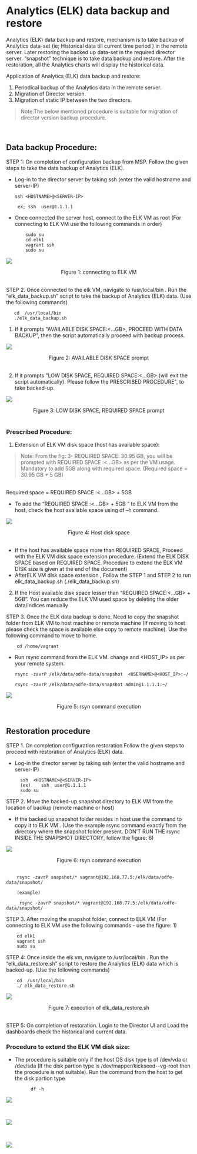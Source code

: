 # Analytics (ELK) data backup and restore

Analytics (ELK) data backup and restore,  mechanism is to take backup of Analytics data-set (ie; Historical data till current time period ) in the remote server. Later restoring the backed up data-set in the required director server.  “snapshot” technique is to take data backup and restore.
After the restoration, all the Analytics charts will display the historical data.

Application of Analytics (ELK) data backup and restore:

1. Periodical backup of the Analytics data in the remote server.
2. Migration of Director version.
3. Migration of static IP between the two directors.

> Note:The below mentioned procedure is suitable for migration of director version backup procedure.

<br>

## Data backup Procedure:

STEP 1:  On completion of configuration backup from MSP. Follow the  given steps to take the data backup of Analytics (ELK).

- Log-in to the director server by taking ssh (enter the valid hostname and server-IP)

    `ssh <HOSTNAME>@<SERVER-IP>`
    
       ex; ssh  user@1.1.1.1
- Once connected the server host, connect to the ELK VM as root (For connecting to ELK VM use the following commands in order)

          sudo su
          cd elk1
          vagrant ssh
          sudo su

![](images/fig1.png)

<center>Figure 1: connecting to ELK VM</center>
<br>


STEP 2. Once connected to the elk VM, navigate to /usr/local/bin . Run the “elk_data_backup.sh” script to take the backup of Analytics (ELK) data. (Use the following commands)

       cd  /usr/local/bin
       ./elk_data_backup.sh

1. If it prompts "AVAILABLE DISK SPACE:<...GB>, PROCEED WITH DATA BACKUP", then the script automatically proceed with backup process.

![](images/fig2.png)

<center>Figure 2: AVAILABLE DISK SPACE prompt</center>
<br>

2. If it prompts "LOW DISK SPACE, REQUIRED SPACE:<...GB> (will exit the script automatically). Please follow the PRESCRIBED PROCEDURE", to take backed-up.

![](images/fig3.png)

<center>Figure 3: LOW DISK SPACE, REQUIRED SPACE prompt</center>
<br>

### Prescribed Procedure:

1. Extension of ELK VM disk space (host has available space):
> Note: From the fig: 3- REQUIRED SPACE: 30.95 GB, you will be prompted with REQUIRED SPACE :<...GB> as per the VM usage. Mandatory to add 5GB along with required space. (Required space = 30.95 GB + 5 GB)
<br>
Required space = REQUIRED SPACE :<...GB> + 5GB

- To add the “REQUIRED SPACE :<...GB> + 5GB “ to ELK VM from the host, check the host available space using df –h command.

![](images/fig4.png)

<center>Figure 4: Host disk space</center>
<br>

- If the host has available space more than REQUIRED SPACE, Proceed with the ELK VM disk space extension procedure. (Extend the ELK DISK SPACE based on REQUIRED SPACE. Procedure to extend the ELK VM DISK size is given at the end of the document)
- AfterELK VM disk space extension , Follow the STEP 1 and STEP 2 to run  elk_data_backup.sh (./elk_data_backup.sh)

2. If the Host available disk space lesser than “REQUIRED SPACE:<...GB> + 5GB”. You can reduce the ELK VM used space by deleting the older data/indices manually

STEP 3. Once the ELK data backup is done. Need to copy the snapshot folder from ELK VM to host machine or remote machine (If moving to host please check the space is available else copy to remote machine). Use the following command to move to home.
            
        cd /home/vagrant

- Run rsync command from the ELK VM. change <USERNAME> and <HOST_IP> as per your remote system.

    `rsync -zavrP /elk/data/odfe-data/snapshot  <USERNAME>@<HOST_IP>:~/`
    
      rsync -zavrP /elk/data/odfe-data/snapshot admin@1.1.1.1:~/

![](images/fig5.png)

<center>Figure 5: rsyn command execution</center>
<br>

## Restoration procedure
STEP 1. On completion configuration restoration Follow the given steps to proceed with restoration of Analytics (ELK) data.

- Log-in the director server by taking ssh (enter the valid hostname and server-IP)

        ssh  <HOSTNAME>@<SERVER-IP>
        (ex)    ssh  user@1.1.1.1
        sudo su

STEP 2. Move the  backed-up snapshot directory to ELK VM from the location of backup (remote machine or host)

- If the backed up snapshot folder resides in host use the command to copy it to ELK VM .
(Use the example rsync command exactly from the directory where the snapshot folder present. DON’T RUN THE rsync INSIDE THE SNAPSHOT DIRECTORY, follow the figure: 6)


![](images/fig6.png)

<center>Figure 6: rsyn command execution</center>
<br>

        rsync -zavrP snapshot/* vagrant@192.168.77.5:/elk/data/odfe-data/snapshot/   

        (example)
        
         rsync -zavrP snapshot/* vagrant@192.168.77.5:/elk/data/odfe-data/snapshot/

STEP 3. After moving the snapshot folder, connect to ELK VM (For connecting to ELK VM use the following commands - use the figure: 1)

        cd elk1
        vagrant ssh
        sudo su

STEP 4: Once inside the elk vm, navigate to /usr/local/bin . Run the “elk_data_restore.sh” script to restore the Analytics (ELK) data which is backed-up. (Use the following commands)

        cd  /usr/local/bin
        ./ elk_data_restore.sh

![](images/fig7.png)

<center>Figure 7: execution of elk_data_restore.sh</center>
<br>

STEP 5: On completion of restoration. Login to the Director UI and Load the dashboards check the historical and current data.

### Procedure to extend the ELK VM disk size:

- The procedure is suitable only if the host OS disk type is of /dev/vda or /dev/sda (If the disk partion  type is /dev/mapper/kickseed--vg-root  then the procedure is not suitable). Run the command from the host to get the disk partion type

            df -h        



![](images/fig8.png)


<br>

![](images/fig9.png)


<br>

![](images/fig10.png)


<br>












